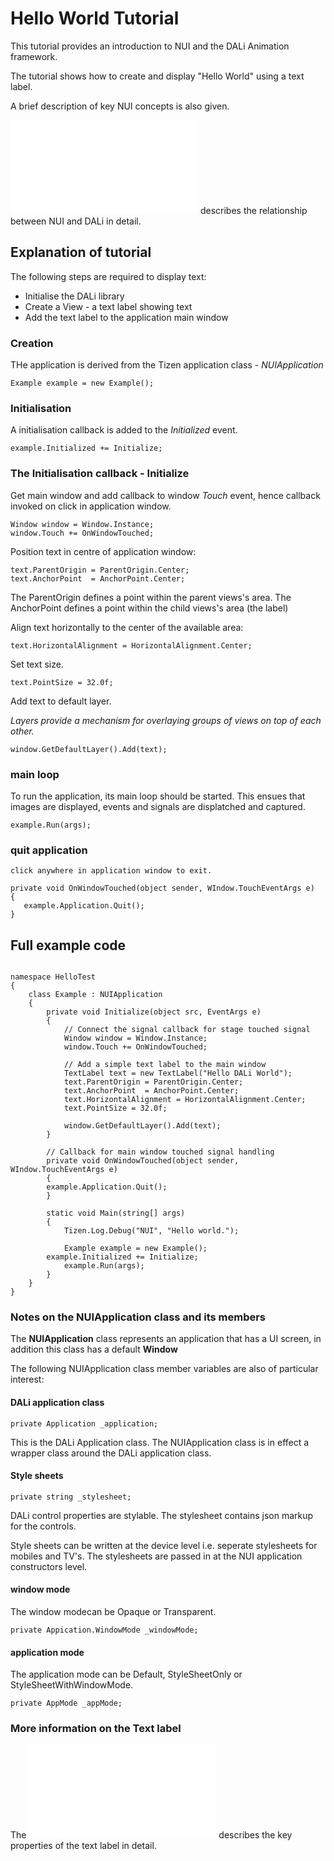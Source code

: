 # Hello World Tutorial

This tutorial provides an introduction to NUI and the DALi Animation framework.

The tutorial shows how to create and display "Hello World" using a text label.

A brief description of key NUI concepts is also given.

![The NUI Overview](NUIoverview.md) describes the relationship between NUI and DALi in detail.

## Explanation of tutorial

The following steps are required to display text:

+ Initialise the DALi library
+ Create a View - a text label showing text
+ Add the text label to the application main window

### Creation

THe application is derived from the Tizen application class - _NUIApplication_

~~~{.cs}
Example example = new Example();
~~~

### Initialisation

A initialisation callback is added to the _Initialized_ event.

~~~{.cs}
example.Initialized += Initialize;
~~~

### The Initialisation callback - Initialize

Get main window and add callback to window _Touch_ event, hence
callback invoked on click in application window.

~~~{.cs}
Window window = Window.Instance;
window.Touch += OnWindowTouched;
~~~

Position text in centre of application window:

~~~{.cs}
text.ParentOrigin = ParentOrigin.Center;
text.AnchorPoint  = AnchorPoint.Center;
~~~

The ParentOrigin defines a point within the parent views's area.
The AnchorPoint	 defines a point within the child views's area (the label)

Align text horizontally to the center of the available area:

~~~{.cs}
text.HorizontalAlignment = HorizontalAlignment.Center;
~~~

Set text size.

~~~{.cs}
text.PointSize = 32.0f;
~~~


Add text to default layer.

_Layers provide a mechanism for overlaying groups of views on top of each other._

~~~{.cs}
window.GetDefaultLayer().Add(text);
~~~

### main loop

To run the application, its main loop should be started. This ensues that images are displayed, events and signals
are displatched and captured.

~~~{.cs}
example.Run(args);
~~~

### quit application

~~~{.cs}
click anywhere in application window to exit.

private void OnWindowTouched(object sender, WIndow.TouchEventArgs e)
{
   example.Application.Quit();
}
~~~


## Full example code

~~~{.cs}

namespace HelloTest
{
    class Example : NUIApplication
    {
        private void Initialize(object src, EventArgs e)
        {
            // Connect the signal callback for stage touched signal
            Window window = Window.Instance;
            window.Touch += OnWindowTouched;

            // Add a simple text label to the main window
            TextLabel text = new TextLabel("Hello DALi World");
            text.ParentOrigin = ParentOrigin.Center;
            text.AnchorPoint  = AnchorPoint.Center;
            text.HorizontalAlignment = HorizontalAlignment.Center;
            text.PointSize = 32.0f;

            window.GetDefaultLayer().Add(text);
        }

        // Callback for main window touched signal handling
        private void OnWindowTouched(object sender, WIndow.TouchEventArgs e)
        {
	    example.Application.Quit();
        }

        static void Main(string[] args)
        {
            Tizen.Log.Debug("NUI", "Hello world.");

            Example example = new Example();
	    example.Initialized += Initialize;
            example.Run(args);
        }
    }
}

~~~


### Notes on the NUIApplication class and its members

The **NUIApplication** class represents an application that has a UI screen, in addition this class has a default __Window__

The following NUIApplication class member variables are also of particular interest:

#### DALi application class

~~~{.cs}
private Application _application;
~~~

This is the DALi Application class. The NUIApplication class is in effect a wrapper class around the DALi application class.

#### Style sheets

~~~{.cs}
private string _stylesheet;
~~~

DALi control properties are stylable. The stylesheet contains json markup for the controls.

Style sheets can be written at the device level i.e. seperate stylesheets for mobiles and TV's. The stylesheets
are passed in at the NUI application constructors level.

#### window mode

The window modecan be Opaque or Transparent.

~~~{.cs}
private Appication.WindowMode _windowMode;
~~~

#### application mode

The application mode can be Default, StyleSheetOnly or StyleSheetWithWindowMode.

~~~{.cs}
private AppMode _appMode;
~~~

### More information on the Text label 
The ![Text Label tutorial](text-label.md) describes the key properties of the text label in detail.

